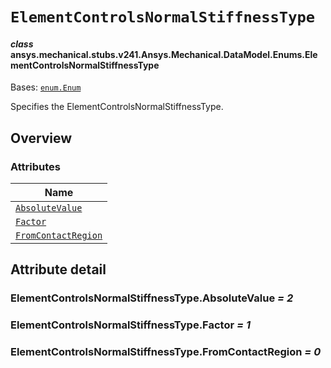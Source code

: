 # `ElementControlsNormalStiffnessType`



#### *class* ansys.mechanical.stubs.v241.Ansys.Mechanical.DataModel.Enums.ElementControlsNormalStiffnessType

Bases: [`enum.Enum`](https://docs.python.org/3/library/enum.html#enum.Enum)

Specifies the ElementControlsNormalStiffnessType.

<!-- !! processed by numpydoc !! -->

<a id="overview"></a>

## Overview

### Attributes

| Name |
| ------------------------------------------------------------------------------------------------------------------------------------------------------------------------ |
| [`AbsoluteValue`](../../../../../v242/Ansys/Mechanical/DataModel/Enums/ElementControlsNormalStiffnessType.md#ElementControlsNormalStiffnessType.AbsoluteValue) |
| [`Factor`](../../../../../v242/Ansys/Mechanical/DataModel/Enums/ElementControlsNormalStiffnessType.md#ElementControlsNormalStiffnessType.Factor) |
| [`FromContactRegion`](../../../../../v242/Ansys/Mechanical/DataModel/Enums/ElementControlsNormalStiffnessType.md#ElementControlsNormalStiffnessType.FromContactRegion) |

<a id="attribute-detail"></a>

## Attribute detail

<a id="ElementControlsNormalStiffnessType.AbsoluteValue"></a>

### ElementControlsNormalStiffnessType.AbsoluteValue *= 2*

<a id="ElementControlsNormalStiffnessType.Factor"></a>

### ElementControlsNormalStiffnessType.Factor *= 1*

<a id="ElementControlsNormalStiffnessType.FromContactRegion"></a>

### ElementControlsNormalStiffnessType.FromContactRegion *= 0*


